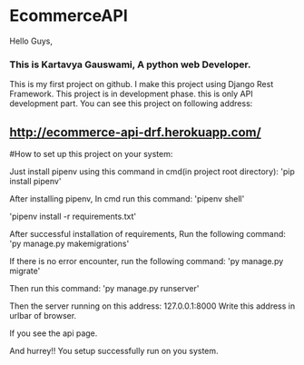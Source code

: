 # EcommerceAPI
Hello Guys,
### This is Kartavya Gauswami, A python web Developer.
This is my first project on github.
I make this project using Django Rest Framework.
This project is in development phase.
this is only API development part.
 You can see this project on following address:
## http://ecommerce-api-drf.herokuapp.com/ 

#How to set up this project on your system:

Just install pipenv using this command 
in cmd(in project root directory):
'pip install pipenv'

After installing pipenv, In cmd run this command:
'pipenv shell'

'pipenv install -r requirements.txt'

After successful installation of requirements, 
Run the following command:
'py manage.py makemigrations'

If there is no error encounter, 
run the following command:
'py manage.py migrate'

Then run this command:
'py manage.py runserver'

Then the server running on this address:
127.0.0.1:8000
Write this address in urlbar of browser.

If you see the api page.

And hurrey!! You setup successfully run on you system.

